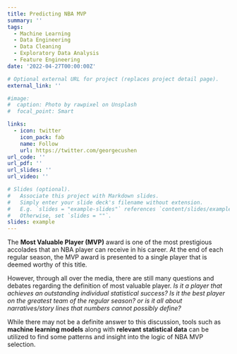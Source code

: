 ```yaml
---
title: Predicting NBA MVP
summary: ''
tags:
  - Machine Learning
  - Data Engineering
  - Data Cleaning
  - Exploratory Data Analysis
  - Feature Engineering
date: '2022-04-27T00:00:00Z'

# Optional external URL for project (replaces project detail page).
external_link: ''

#image:
#  caption: Photo by rawpixel on Unsplash
#  focal_point: Smart

links:
  - icon: twitter
    icon_pack: fab
    name: Follow
    url: https://twitter.com/georgecushen
url_code: ''
url_pdf: ''
url_slides: ''
url_video: ''

# Slides (optional).
#   Associate this project with Markdown slides.
#   Simply enter your slide deck's filename without extension.
#   E.g. `slides = "example-slides"` references `content/slides/example-slides.md`.
#   Otherwise, set `slides = ""`.
slides: example
---
```


The **Most Valuable Player (MVP)** award is  one of the most prestigious accolades that an NBA player can receive in  his career. At the end of each regular season, the MVP  award is presented to a single player that is deemed worthy of this  title.

However, through all over the media, there are still many questions and debates  regarding the definition of most valuable player. *Is it a player that achieves an outstanding individual statistical success? Is  it the best player on the greatest team of the regular season? or is it  all about narratives/story lines that numbers cannot possibly define?*

While there may not be a definite answer to this discussion, tools such as **machine learning models** along with **relevant statistical data** can be utilized to find some patterns and insight into the logic of NBA MVP selection.

